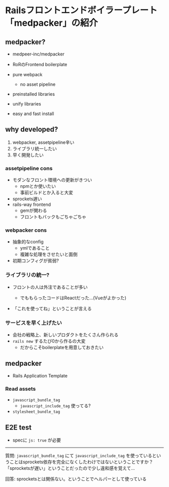 <!-- C -->
# Railsフロントエンドボイラープレート「medpacker」の紹介

## medpacker?

- medpeer-inc/medpacker
- RoRのFrontend boilerplate

- pure webpack
  - no asset pipeline
- preinstalled libraries
 - unify libraries
- easy and fast install

## why developed?

1. webpacker, assetpipeline辛い
2. ライブラリ統一したい
3. 早く開発したい

### assetpipeline cons

- モダンなフロント環境への更新がきつい
  - npmとか使いたい
  - 事前ビルドとか入ると大変
- sprockets遅い
- rails-way frontend
  - gemが関わる
  - フロントもバックもごちゃごちゃ

### webpacker cons

- 抽象的なconfig
  - ymlであること
  - 複雑な処理をさせたいと面倒
- 初期コンフィグが貧弱?

### ライブラリの統一?

- フロントの人は外注であることが多い
  - でももらったコードはReactだった...(Vueがよかった)

- 「これを使ってね」ということが言える

### サービスを早く上げたい

- 会社の戦略上、新しいプロダクトをたくさん作られる
- `rails new` するたび0から作るの大変
  - だからこそboilerplateを用意しておきたい

## medpacker

- Rails Application Template

### Read assets

- `javascript_bundle_tag`
  - `javascript_include_tag` 使ってる?
- `stylesheet_bundle_tag`

## E2E test

- specに `js: true` が必要

---

質問: `javascript_bundle_tag` にて `javascript_include_tag` を使っているということはsprockets依存を完全になくしたわけではないということですか？
「sprocketsが遅い」ということだったので少し違和感を覚えて... 

回答: sprocketsとは関係ない。ということでヘルパーとして使っている
